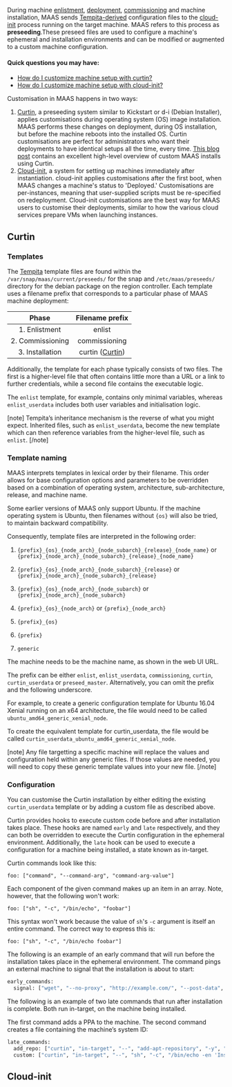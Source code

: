 <!-- deb-2-7-cli
||2.7|2.8|2.9|
|-----:|:-----:|:-----:|:-----:|
|Snap|[CLI](/t/custom-machine-setup-snap-2-7-cli/2586) ~ [UI](/t/custom-machine-setup-snap-2-7-ui/2587)|[CLI](/t/custom-machine-setup-snap-2-8-cli/2588) ~ [UI](/t/custom-machine-setup-snap-2-8-ui/2589)|[CLI](/t/custom-machine-setup-snap-2-9-cli/2590) ~ [UI](/t/custom-machine-setup-snap-2-9-ui/2591)|
|Packages|CLI ~ [UI](/t/custom-machine-setup-deb-2-7-ui/2593)|[CLI](/t/custom-machine-setup-deb-2-8-cli/2594) ~ [UI](/t/custom-machine-setup-deb-2-8-ui/2595)|[CLI](/t/custom-machine-setup-deb-2-9-cli/2596) ~ [UI](/t/custom-machine-setup-deb-2-9-ui/2597)|
 deb-2-7-cli -->

<!-- deb-2-7-ui
||2.7|2.8|2.9|
|-----:|:-----:|:-----:|:-----:|
|Snap|[CLI](/t/custom-machine-setup-snap-2-7-cli/2586) ~ [UI](/t/custom-machine-setup-snap-2-7-ui/2587)|[CLI](/t/custom-machine-setup-snap-2-8-cli/2588) ~ [UI](/t/custom-machine-setup-snap-2-8-ui/2589)|[CLI](/t/custom-machine-setup-snap-2-9-cli/2590) ~ [UI](/t/custom-machine-setup-snap-2-9-ui/2591)|
|Packages|[CLI](/t/custom-machine-setup-deb-2-7-cli/2592) ~ UI|[CLI](/t/custom-machine-setup-deb-2-8-cli/2594) ~ [UI](/t/custom-machine-setup-deb-2-8-ui/2595)|[CLI](/t/custom-machine-setup-deb-2-9-cli/2596) ~ [UI](/t/custom-machine-setup-deb-2-9-ui/2597)|
 deb-2-7-ui -->

<!-- deb-2-8-cli
||2.7|2.8|2.9|
|-----:|:-----:|:-----:|:-----:|
|Snap|[CLI](/t/custom-machine-setup-snap-2-7-cli/2586) ~ [UI](/t/custom-machine-setup-snap-2-7-ui/2587)|[CLI](/t/custom-machine-setup-snap-2-8-cli/2588) ~ [UI](/t/custom-machine-setup-snap-2-8-ui/2589)|[CLI](/t/custom-machine-setup-snap-2-9-cli/2590) ~ [UI](/t/custom-machine-setup-snap-2-9-ui/2591)|
|Packages|[CLI](/t/custom-machine-setup-deb-2-7-cli/2592) ~ [UI](/t/custom-machine-setup-deb-2-7-ui/2593)|CLI ~ [UI](/t/custom-machine-setup-deb-2-8-ui/2595)|[CLI](/t/custom-machine-setup-deb-2-9-cli/2596) ~ [UI](/t/custom-machine-setup-deb-2-9-ui/2597)|
 deb-2-8-cli -->

<!-- deb-2-8-ui
||2.7|2.8|2.9|
|-----:|:-----:|:-----:|:-----:|
|Snap|[CLI](/t/custom-machine-setup-snap-2-7-cli/2586) ~ [UI](/t/custom-machine-setup-snap-2-7-ui/2587)|[CLI](/t/custom-machine-setup-snap-2-8-cli/2588) ~ [UI](/t/custom-machine-setup-snap-2-8-ui/2589)|[CLI](/t/custom-machine-setup-snap-2-9-cli/2590) ~ [UI](/t/custom-machine-setup-snap-2-9-ui/2591)|
|Packages|[CLI](/t/custom-machine-setup-deb-2-7-cli/2592) ~ [UI](/t/custom-machine-setup-deb-2-7-ui/2593)|[CLI](/t/custom-machine-setup-deb-2-8-cli/2594) ~ UI|[CLI](/t/custom-machine-setup-deb-2-9-cli/2596) ~ [UI](/t/custom-machine-setup-deb-2-9-ui/2597)|
 deb-2-8-ui -->

<!-- deb-2-9-cli
||2.7|2.8|2.9|
|-----:|:-----:|:-----:|:-----:|
|Snap|[CLI](/t/custom-machine-setup-snap-2-7-cli/2586) ~ [UI](/t/custom-machine-setup-snap-2-7-ui/2587)|[CLI](/t/custom-machine-setup-snap-2-8-cli/2588) ~ [UI](/t/custom-machine-setup-snap-2-8-ui/2589)|[CLI](/t/custom-machine-setup-snap-2-9-cli/2590) ~ [UI](/t/custom-machine-setup-snap-2-9-ui/2591)|
|Packages|[CLI](/t/custom-machine-setup-deb-2-7-cli/2592) ~ [UI](/t/custom-machine-setup-deb-2-7-ui/2593)|[CLI](/t/custom-machine-setup-deb-2-8-cli/2594) ~ [UI](/t/custom-machine-setup-deb-2-8-ui/2595)|CLI ~ [UI](/t/custom-machine-setup-deb-2-9-ui/2597)|
 deb-2-9-cli -->

<!-- deb-2-9-ui
||2.7|2.8|2.9|
|-----:|:-----:|:-----:|:-----:|
|Snap|[CLI](/t/custom-machine-setup-snap-2-7-cli/2586) ~ [UI](/t/custom-machine-setup-snap-2-7-ui/2587)|[CLI](/t/custom-machine-setup-snap-2-8-cli/2588) ~ [UI](/t/custom-machine-setup-snap-2-8-ui/2589)|[CLI](/t/custom-machine-setup-snap-2-9-cli/2590) ~ [UI](/t/custom-machine-setup-snap-2-9-ui/2591)|
|Packages|[CLI](/t/custom-machine-setup-deb-2-7-cli/2592) ~ [UI](/t/custom-machine-setup-deb-2-7-ui/2593)|[CLI](/t/custom-machine-setup-deb-2-8-cli/2594) ~ [UI](/t/custom-machine-setup-deb-2-8-ui/2595)|[CLI](/t/custom-machine-setup-deb-2-9-cli/2596) ~ UI|
 deb-2-9-ui -->

<!-- snap-2-7-cli
||2.7|2.8|2.9|
|-----:|:-----:|:-----:|:-----:|
|Snap|CLI ~ [UI](/t/custom-machine-setup-snap-2-7-ui/2587)|[CLI](/t/custom-machine-setup-snap-2-8-cli/2588) ~ [UI](/t/custom-machine-setup-snap-2-8-ui/2589)|[CLI](/t/custom-machine-setup-snap-2-9-cli/2590) ~ [UI](/t/custom-machine-setup-snap-2-9-ui/2591)|
|Packages|[CLI](/t/custom-machine-setup-deb-2-7-cli/2592) ~ [UI](/t/custom-machine-setup-deb-2-7-ui/2593)|[CLI](/t/custom-machine-setup-deb-2-8-cli/2594) ~ [UI](/t/custom-machine-setup-deb-2-8-ui/2595)|[CLI](/t/custom-machine-setup-deb-2-9-cli/2596) ~ [UI](/t/custom-machine-setup-deb-2-9-ui/2597)|
 snap-2-7-cli -->

<!-- snap-2-7-ui
||2.7|2.8|2.9|
|-----:|:-----:|:-----:|:-----:|
|Snap|[CLI](/t/custom-machine-setup-snap-2-7-cli/2586) ~ UI|[CLI](/t/custom-machine-setup-snap-2-8-cli/2588) ~ [UI](/t/custom-machine-setup-snap-2-8-ui/2589)|[CLI](/t/custom-machine-setup-snap-2-9-cli/2590) ~ [UI](/t/custom-machine-setup-snap-2-9-ui/2591)|
|Packages|[CLI](/t/custom-machine-setup-deb-2-7-cli/2592) ~ [UI](/t/custom-machine-setup-deb-2-7-ui/2593)|[CLI](/t/custom-machine-setup-deb-2-8-cli/2594) ~ [UI](/t/custom-machine-setup-deb-2-8-ui/2595)|[CLI](/t/custom-machine-setup-deb-2-9-cli/2596) ~ [UI](/t/custom-machine-setup-deb-2-9-ui/2597)|
 snap-2-7-ui -->

<!-- snap-2-8-cli
||2.7|2.8|2.9|
|-----:|:-----:|:-----:|:-----:|
|Snap|[CLI](/t/custom-machine-setup-snap-2-7-cli/2586) ~ [UI](/t/custom-machine-setup-snap-2-7-ui/2587)|CLI ~ [UI](/t/custom-machine-setup-snap-2-8-ui/2589)|[CLI](/t/custom-machine-setup-snap-2-9-cli/2590) ~ [UI](/t/custom-machine-setup-snap-2-9-ui/2591)|
|Packages|[CLI](/t/custom-machine-setup-deb-2-7-cli/2592) ~ [UI](/t/custom-machine-setup-deb-2-7-ui/2593)|[CLI](/t/custom-machine-setup-deb-2-8-cli/2594) ~ [UI](/t/custom-machine-setup-deb-2-8-ui/2595)|[CLI](/t/custom-machine-setup-deb-2-9-cli/2596) ~ [UI](/t/custom-machine-setup-deb-2-9-ui/2597)|
 snap-2-8-cli -->

<!-- snap-2-8-ui
||2.7|2.8|2.9|
|-----:|:-----:|:-----:|:-----:|
|Snap|[CLI](/t/custom-machine-setup-snap-2-7-cli/2586) ~ [UI](/t/custom-machine-setup-snap-2-7-ui/2587)|[CLI](/t/custom-machine-setup-snap-2-8-cli/2588) ~ UI|[CLI](/t/custom-machine-setup-snap-2-9-cli/2590) ~ [UI](/t/custom-machine-setup-snap-2-9-ui/2591)|
|Packages|[CLI](/t/custom-machine-setup-deb-2-7-cli/2592) ~ [UI](/t/custom-machine-setup-deb-2-7-ui/2593)|[CLI](/t/custom-machine-setup-deb-2-8-cli/2594) ~ [UI](/t/custom-machine-setup-deb-2-8-ui/2595)|[CLI](/t/custom-machine-setup-deb-2-9-cli/2596) ~ [UI](/t/custom-machine-setup-deb-2-9-ui/2597)|
 snap-2-8-ui -->

<!-- snap-2-9-cli
||2.7|2.8|2.9|
|-----:|:-----:|:-----:|:-----:|
|Snap|[CLI](/t/custom-machine-setup-snap-2-7-cli/2586) ~ [UI](/t/custom-machine-setup-snap-2-7-ui/2587)|[CLI](/t/custom-machine-setup-snap-2-8-cli/2588) ~ [UI](/t/custom-machine-setup-snap-2-8-ui/2589)|CLI ~ [UI](/t/custom-machine-setup-snap-2-9-ui/2591)|
|Packages|[CLI](/t/custom-machine-setup-deb-2-7-cli/2592) ~ [UI](/t/custom-machine-setup-deb-2-7-ui/2593)|[CLI](/t/custom-machine-setup-deb-2-8-cli/2594) ~ [UI](/t/custom-machine-setup-deb-2-8-ui/2595)|[CLI](/t/custom-machine-setup-deb-2-9-cli/2596) ~ [UI](/t/custom-machine-setup-deb-2-9-ui/2597)|
 snap-2-9-cli -->

<!-- snap-2-9-ui
||2.7|2.8|2.9|
|-----:|:-----:|:-----:|:-----:|
|Snap|[CLI](/t/custom-machine-setup-snap-2-7-cli/2586) ~ [UI](/t/custom-machine-setup-snap-2-7-ui/2587)|[CLI](/t/custom-machine-setup-snap-2-8-cli/2588) ~ [UI](/t/custom-machine-setup-snap-2-8-ui/2589)|[CLI](/t/custom-machine-setup-snap-2-9-cli/2590) ~ UI|
|Packages|[CLI](/t/custom-machine-setup-deb-2-7-cli/2592) ~ [UI](/t/custom-machine-setup-deb-2-7-ui/2593)|[CLI](/t/custom-machine-setup-deb-2-8-cli/2594) ~ [UI](/t/custom-machine-setup-deb-2-8-ui/2595)|[CLI](/t/custom-machine-setup-deb-2-9-cli/2596) ~ [UI](/t/custom-machine-setup-deb-2-9-ui/2597)|
 snap-2-9-ui -->

During machine [enlistment](/t/add-machines/821#heading--enlistment), [deployment](/t/deploy-machines/825), [commissioning](/t/commission-machines/822) and machine installation, MAAS sends [Tempita-derived](https://raw.githubusercontent.com/ravenac95/tempita/master/docs/index.txt) configuration files to the [cloud-init](https://launchpad.net/cloud-init) process running on the target machine. MAAS refers to this process as **preseeding**.These preseed files are used to configure a machine's ephemeral and installation environments and can be modified or augmented to a custom machine configuration.

#### Quick questions you may have:

* [How do I customize machine setup with curtin?](/t/custom-machine-setup/824#heading--curtin)
* [How do I customize machine setup with cloud-init?](/t/custom-machine-setup/824#heading--cloud-init)

Customisation in MAAS happens in two ways:

1.  [Curtin](https://launchpad.net/curtin), a preseeding system similar to Kickstart or d-i (Debian Installer), applies customisations during operating system (OS) image installation. MAAS performs these changes on deployment, during OS installation, but before the machine reboots into the installed OS. Curtin customisations are perfect for administrators who want their deployments to have identical setups all the time, every time. [This blog post](https://blog.ubuntu.com/2017/06/02/customising-maas-installs) contains an excellent high-level overview of custom MAAS installs using Curtin.
2.  [Cloud-init](https://launchpad.net/cloud-init), a system for setting up machines immediately after instantiation. cloud-init applies customisations after the first boot, when MAAS changes a machine's status to 'Deployed.' Customisations are per-instances, meaning that user-supplied scripts must be re-specified on redeployment. Cloud-init customisations are the best way for MAAS users to customise their deployments, similar to how the various cloud services prepare VMs when launching instances.

<h2 id="heading--curtin">Curtin</h2>

<h3 id="heading--templates">Templates</h3>

The [Tempita](https://raw.githubusercontent.com/ravenac95/tempita/master/docs/index.txt) template files are found within the `/var/snap/maas/current/preseeds/` for the snap and `/etc/maas/preseeds/` directory for the debian package on the region controller. Each template uses a filename prefix that corresponds to a particular phase of MAAS machine deployment:

|       Phase       |                 Filename prefix                 |
|:-----------------:|:-----------------------------------------------:|
|   1\. Enlistment  |                      enlist                     |
| 2\. Commissioning |                  commissioning                  |
|  3\. Installation | curtin ([Curtin](https://launchpad.net/curtin)) |

Additionally, the template for each phase typically consists of two files. The first is a higher-level file that often contains little more than a URL or a link to further credentials, while a second file contains the executable logic.

The `enlist` template, for example, contains only minimal variables, whereas `enlist_userdata` includes both user variables and initialisation logic.

[note]
Tempita’s inheritance mechanism is the reverse of what you might expect. Inherited files, such as `enlist_userdata`, become the new template which can then reference variables from the higher-level file, such as `enlist`.
[/note]

<h3 id="heading--template-naming">Template naming</h3>

MAAS interprets templates in lexical order by their filename.  This order allows for base configuration options and parameters to be overridden based on a combination of operating system, architecture, sub-architecture, release, and machine name.

Some earlier versions of MAAS only support Ubuntu. If the machine operating system is Ubuntu, then filenames without `{os}` will also be tried, to maintain backward compatibility.

Consequently, template files are interpreted in the following order:

1.  `{prefix}_{os}_{node_arch}_{node_subarch}_{release}_{node_name}` or `{prefix}_{node_arch}_{node_subarch}_{release}_{node_name}`

2.  `{prefix}_{os}_{node_arch}_{node_subarch}_{release}` or `{prefix}_{node_arch}_{node_subarch}_{release}`

3.  `{prefix}_{os}_{node_arch}_{node_subarch}` or `{prefix}_{node_arch}_{node_subarch}`

4.  `{prefix}_{os}_{node_arch}` or `{prefix}_{node_arch}`

5.  `{prefix}_{os}`

6.  `{prefix}`

7.  `generic`

The machine needs to be the machine name, as shown in the web UI URL.

The prefix can be either `enlist`, `enlist_userdata`, `commissioning`, `curtin`, `curtin_userdata` or `preseed_master`. Alternatively, you can omit the prefix and the following underscore.

For example, to create a generic configuration template for Ubuntu 16.04 Xenial running on an x64 architecture, the file would need to be called `ubuntu_amd64_generic_xenial_node`.

To create the equivalent template for curtin_userdata, the file would be called `curtin_userdata_ubuntu_amd64_generic_xenial_node`.

[note]
Any file targetting a specific machine will replace the values and configuration held within any generic files. If those values are needed, you will need to copy these generic template values into your new file.
[/note]

<h3 id="heading--configuration">Configuration</h3>

You can customise the Curtin installation by either editing the existing `curtin_userdata` template or by adding a custom file as described above.

Curtin provides hooks to execute custom code before and after installation takes place. These hooks are named `early` and `late` respectively, and they can both be overridden to execute the Curtin configuration in the ephemeral environment. Additionally, the `late` hook can be used to execute a configuration for a machine being installed, a state known as in-target.

Curtin commands look like this:

    foo: ["command", "--command-arg", "command-arg-value"]

Each component of the given command makes up an item in an array. Note, however, that the following won't work:

    foo: ["sh", "-c", "/bin/echo", "foobar"]

This syntax won't work because the value of `sh`'s `-c` argument is itself an entire command. The correct way to express this is:

    foo: ["sh", "-c", "/bin/echo foobar"]

The following is an example of an early command that will run before the installation takes place in the ephemeral environment. The command pings an external machine to signal that the installation is about to start:

``` bash
early_commands:
  signal: ["wget", "--no-proxy", "http://example.com/", "--post-data", "system_id=&signal=starting_install", "-O", "/dev/null"]
```

The following is an example of two late commands that run after installation is complete. Both run in-target, on the machine being installed.

The first command adds a PPA to the machine. The second command creates a file containing the machine’s system ID:

``` bash
late_commands:
  add_repo: ["curtin", "in-target", "--", "add-apt-repository", "-y", "ppa:my/ppa"]
  custom: ["curtin", "in-target", "--", "sh", "-c", "/bin/echo -en 'Installed ' > /tmp/maas_system_id"]
```

<h2 id="heading--cloud-init">Cloud-init</h2>

<!-- vanilla cli
Using cloud-init to customise a machine after deployment is relatively easy. If you're not familiar with the MAAS command-line interface (CLI), start by reviewing the [MAAS CLI](/t/maas-cli/802) page.

After you're logged in, use the following command to deploy a machine with a custom script you've written:

    maas $PROFILE machine deploy $SYSTEM_ID user_data=<base-64-encoded-script>

-   `$PROFILE`: Your MAAS login. E.g. `admin`
-   `$SYSTEM_ID`: The machine's [system ID](/t/common-cli-tasks/794#heading--determine-a-node-system-id).
-   `<base-64-encoded-script>`: A base-64 encoded copy of your customisation script. See below for an example.

E.g.:

Suppose you would like to import an SSH key immediately after your machine deployment. You might use this script, called `import_key.sh`:

``` bash
#!/bin/bash
(
echo === $date ===
ssh-import-id foobar_user
) | tee /ssh-key-import.log
```

This script echos the date in addition to the output of the `ssh-import-key` command. It also adds that output to a file, `/ssh-key-import.log`.

Base-64 encoding is required because the MAAS command-line interacts with the MAAS API, and base-64 encoding allows MAAS to send the script inside a POST HTTP command.

Use the `base64` command to output a base-64 encoded version of your script:

    base64 -w0 ./import_key.sh

Putting it together:

    maas $PROFILE machine deploy $SYSTEM_ID user_data=$(base64 -w0 ./import_key.sh)

After MAAS deploys the machine, you'll find `/ssh-key-import.log` on the machine you deployed.
 vanilla cli -->

<!-- vanilla 2-9-ui
<h3 id="heading--cloud-init-ui">Customising cloud-init with the UI (v2.9++)</h3>

It's easy to customize cloud-init via the web UI.  When you've selected a machine and choose 'Take action >> Deploy,' you'll be presented with the following screen:

<a href="https://discourse.maas.io/uploads/default/original/1X/4cb95189de94d0f478ac899c05fbdbe038607f14.jpeg"><img src="https://discourse.maas.io/uploads/default/original/1X/4cb95189de94d0f478ac899c05fbdbe038607f14.jpeg"></a>

Select a viable release (in this case, "Ubuntu 18.04...") and check the box labeled "Cloud-init user-data...":

<a href="https://discourse.maas.io/uploads/default/original/1X/12d98a2c14671c02ef61a5e87c1eda19956b0afb.jpeg"><img src="https://discourse.maas.io/uploads/default/original/1X/12d98a2c14671c02ef61a5e87c1eda19956b0afb.jpeg"></a>

Paste the desired script directly into the box, and select "Start deployment for machine."  For example, to import an SSH key immediately after your machine deployment, you could paste this script:

``` bash
#cloud-config
write_files:
  - path: /test
    content: hello
```

This script simply writes hello to a the file `/test`.

[note]
No script validation of any kind is provided with this capability.  You will need to test and debug your own cloud-init scripts.
[/note]
vanilla 2-9-ui -->
